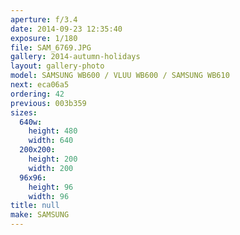 ```yaml
---
aperture: f/3.4
date: 2014-09-23 12:35:40
exposure: 1/180
file: SAM_6769.JPG
gallery: 2014-autumn-holidays
layout: gallery-photo
model: SAMSUNG WB600 / VLUU WB600 / SAMSUNG WB610
next: eca06a5
ordering: 42
previous: 003b359
sizes:
  640w:
    height: 480
    width: 640
  200x200:
    height: 200
    width: 200
  96x96:
    height: 96
    width: 96
title: null
make: SAMSUNG
---
```

